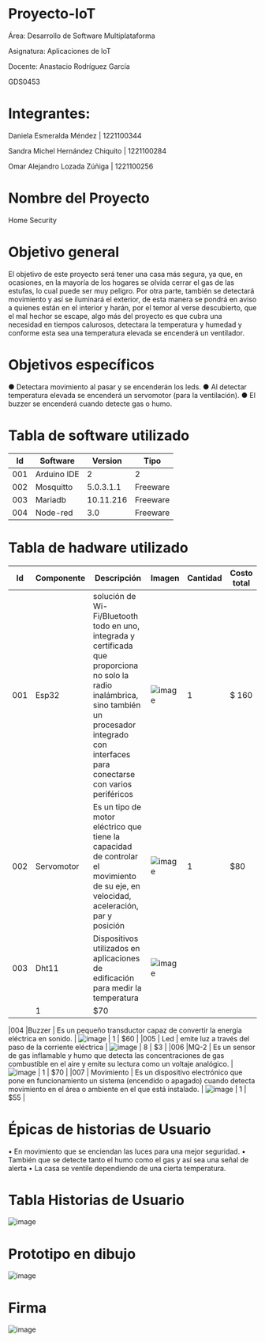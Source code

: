# Proyecto-IoT


Área: Desarrollo de Software Multiplataforma

Asignatura: Aplicaciones de loT

Docente: Anastacio Rodríguez García 

GDS0453

# Integrantes:
Daniela Esmeralda Méndez | 1221100344

Sandra Michel Hernández Chiquito | 1221100284

Omar Alejandro Lozada Zúñiga | 1221100256

# Nombre del Proyecto
Home Security

# Objetivo general
El objetivo de este proyecto será tener una casa más segura, ya que, en ocasiones, en la mayoría de los hogares se olvida cerrar el gas de las estufas, lo cual puede ser muy peligro. Por otra parte, también se detectará movimiento y así se iluminará el exterior, de esta manera se pondrá en aviso a quienes están en el interior y harán, por el temor al verse descubierto, que el mal hechor se escape, algo más del proyecto es que cubra una necesidad en tiempos calurosos, detectara la temperatura y humedad y conforme esta sea una temperatura elevada se encenderá un ventilador.

# Objetivos específicos
●	Detectara movimiento al pasar y se encenderán los leds.
●	Al detectar temperatura elevada se encenderá un servomotor (para la ventilación).
●	 El buzzer se encenderá cuando detecte gas o humo.

# Tabla de software utilizado

| Id | Software   | Version | Tipo    |
|----|------------|---------|---------|
|001 |Arduino IDE |     2   |  2      |
|002 |Mosquitto   |5.0.3.1.1|Freeware |
|003 |Mariadb     |10.11.216|Freeware |
|004 |Node-red    |    3.0  |Freeware |


# Tabla de hadware utilizado
| Id | Componente | Descripción | Imagen | Cantidad | Costo total |
|----|------------|-------------|--------|----------|-------------|
|001 |Esp32       |solución de Wi-Fi/Bluetooth todo en uno, integrada y certificada que proporciona no solo la radio inalámbrica, sino también un procesador integrado con interfaces para conectarse con varios periféricos|![image](https://user-images.githubusercontent.com/107783594/235006573-200eca33-0deb-406e-8a61-ba8f42dae3d0.png)|       1   |        $ 160    |
|002 |Servomotor  |Es un tipo de motor eléctrico que tiene la capacidad de controlar el movimiento de su eje, en velocidad, aceleración, par y posición|![image](https://user-images.githubusercontent.com/107783594/235006672-f7004afe-7038-426a-8b18-046267bd974a.png)|      1    |      $80       |
|003 |Dht11       |   Dispositivos utilizados en aplicaciones de edificación para medir la temperatura           |    ![image](https://user-images.githubusercontent.com/107783594/235006780-99f9a317-6f21-4589-87d1-8d2354c974e2.png)
    |       1   |        $70     |
    
|004 |Buzzer     |  Es un pequeño transductor capaz de convertir la energía eléctrica en sonido.       |     ![image](https://user-images.githubusercontent.com/107783594/235006859-09970f6f-c86d-437d-bd60-6725b08ae4ca.png)
   |      1    |         $60    |
|005 | Led       |   emite luz a través del paso de la corriente eléctrica          |    ![image](https://user-images.githubusercontent.com/107783594/235006925-268d5da1-1ae8-46a1-af47-68ab59454596.png)
    |       8   |       $3      |
|006 |MQ-2        |       Es un sensor de gas inflamable y humo que detecta las concentraciones de gas combustible en el aire y emite su lectura como un voltaje analógico.       |    ![image](https://user-images.githubusercontent.com/107783594/235006985-a2e865f5-7215-4325-a0c7-e2253550d278.png)
    |        1  |        $70     |
|007 |  Movimiento  |        Es un dispositivo electrónico que pone en funcionamiento un sistema (encendido o apagado) cuando detecta movimiento en el área o ambiente en el que está instalado.     |    ![image](https://user-images.githubusercontent.com/107783594/235007037-b57a4113-d6d2-46d6-8c9c-4bfa39db3720.png)
    |       1   |       $55      |



# Épicas de historias de Usuario
•	En movimiento que se enciendan las luces para una mejor seguridad.
•	También que se detecte tanto el humo como el gas y así sea una señal de alerta 
•	La casa se ventile dependiendo de una cierta temperatura.
 

# Tabla Historias de Usuario
![image](https://user-images.githubusercontent.com/107783594/234903835-034d19f0-035e-432d-ab4d-1de8590fdff7.png)


# Prototipo en dibujo


![image](https://user-images.githubusercontent.com/107783594/234896709-19f0f645-ba0f-47ce-984f-a3a972266d9d.png)

# Firma

![image](https://user-images.githubusercontent.com/107783594/234896922-e35d089f-750f-4153-b1ac-5ba42433b2e1.png)




